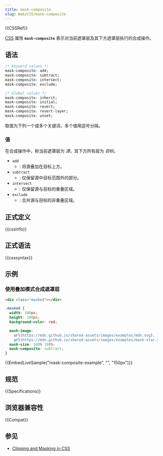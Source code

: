 ```yaml
---
title: mask-composite
slug: Web/CSS/mask-composite
---
```


{{CSSRef}}

[CSS](/zh-CN/docs/Web/CSS) 属性 **`mask-composite`** 表示对当前遮罩层及其下方遮罩层执行的合成操作。

## 语法

```css
/* Keyword values */
mask-composite: add;
mask-composite: subtract;
mask-composite: intersect;
mask-composite: exclude;

/* Global values */
mask-composite: inherit;
mask-composite: initial;
mask-composite: revert;
mask-composite: revert-layer;
mask-composite: unset;
```

取值为下列一个或多个关键词，多个值用逗号分隔。

### 值

在合成操作中，称当前遮罩层为 _源_，其下方所有层为 _目标_。

- `add`
  - : 将源叠加在目标上方。
- `subtract`
  - : 仅保留源中目标范围外的部分。
- `intersect`
  - : 仅保留源与目标的重叠区域。
- `exclude`
  - : 合并源与目标的非重叠区域。

## 正式定义

{{cssinfo}}

## 正式语法

{{csssyntax}}

## 示例

### 使用叠加模式合成遮罩层

```html live-sample___mask-composite-example
<div class="masked"></div>
```

```css live-sample___mask-composite-example
.masked {
  width: 100px;
  height: 100px;
  background-color: red;

  mask-image:
    url(https://mdn.github.io/shared-assets/images/examples/mdn.svg),
    url(https://mdn.github.io/shared-assets/images/examples/mask-star.svg);
  mask-size: 100% 100%;
  mask-composite: subtract;
}
```

{{EmbedLiveSample("mask-composite-example", "", "150px")}}

## 规范

{{Specifications}}

## 浏览器兼容性

{{Compat}}

## 参见

- [Clipping and Masking in CSS](https://css-tricks.com/clipping-masking-css/)
